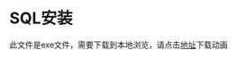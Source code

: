 # SQL安装

此文件是exe文件，需要下载到本地浏览，请点击[地址](http://resource.3cwdb.com/kailong-donghua/服务器安装_2SQL安装.exe)下载动画

